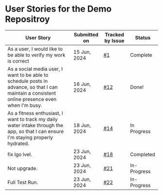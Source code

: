 # User Stories for the Demo Repositroy

| User Story | Submitted on | Tracked by Issue | Status |
|------------|--------------|------------------|--------|
| As a user, I would like to be able to verify my work is correct | 15 Jun, 2024 | [#1](https://github.com/org/demo-repository/issues/11) | Complete |
| As a social media user, I want to be able to schedule posts in advance, so that I can maintain a consistent online presence even when I'm busy. | 16 Jun, 2024 | [#12](https://github.com/org/demo-repository/issues/12) | Done! |
| As a fitness enthusiast, I want to track my daily water intake through the app, so that I can ensure I'm staying properly hydrated. | 18 Jun, 2024 | [#14](https://github.com/org/demo-repository/issues/14) | In Progress |
| fix lgo lvel. | 23 Jun, 2024 | [#18](https://github.com/greekosystem/demo-repository/issues/18) | Completed |
| Not upgrade. | 23 Jun, 2024 | [#21](https://github.com/greekosystem/demo-repository/issues/21) | In-Progress |
| Full Test Run. | 23 Jun, 2024 | [#22](https://github.com/greekosystem/demo-repository/issues/22) | In-Progress |
